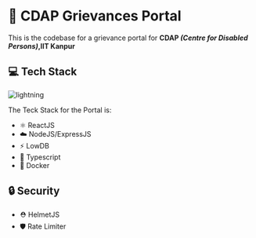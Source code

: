 # :school: CDAP Grievances Portal

This is the codebase for a grievance portal for **CDAP _(Centre for Disabled Persons)_,IIT Kanpur**

## :computer: Tech Stack

<img src="https://i.ibb.co/9NyCxJ0/lightning.png" alt="lightning"/>

The Teck Stack for the Portal is:

- :atom_symbol: ReactJS
- :cloud: NodeJS/ExpressJS
- :zap: LowDB
- :scroll: Typescript
- :whale: Docker

## :lock: Security

- :rescue_worker_helmet: HelmetJS
- :shield: Rate Limiter
